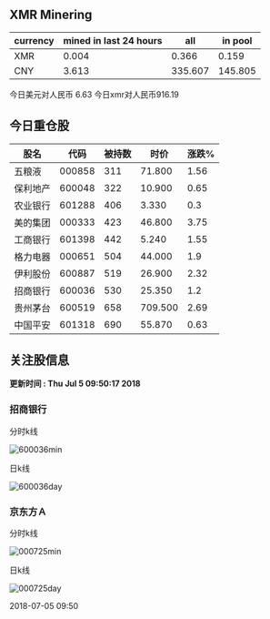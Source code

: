 ## XMR Minering

|currency|mined in last 24 hours|all|in pool|
|---|---|---|---|
|XMR|0.004|0.366|0.159|
|CNY|3.613|335.607|145.805|

今日美元对人民币 6.63	今日xmr对人民币916.19


## 今日重仓股 

|股名|代码|被持数|时价|涨跌%|
|---|---|---|---|---|
|五粮液|000858|311|71.800|1.56|
|保利地产|600048|322|10.900|0.65|
|农业银行|601288|406|3.330|0.3|
|美的集团|000333|423|46.800|3.75|
|工商银行|601398|442|5.240|1.55|
|格力电器|000651|504|44.000|1.9|
|伊利股份|600887|519|26.900|2.32|
|招商银行|600036|530|25.350|1.2|
|贵州茅台|600519|658|709.500|2.69|
|中国平安|601318|690|55.870|0.63|

## 关注股信息
**更新时间 : Thu Jul  5 09:50:17 2018**
### 招商银行 
分时k线

![600036min](http://image.sinajs.cn/newchart/min/n/sh600036.gif)

日k线

![600036day](http://image.sinajs.cn/newchart/daily/n/sh600036.gif)

### 京东方Ａ 
分时k线

![000725min](http://image.sinajs.cn/newchart/min/n/sz000725.gif)

日k线

![000725day](http://image.sinajs.cn/newchart/daily/n/sz000725.gif)

2018-07-05 09:50